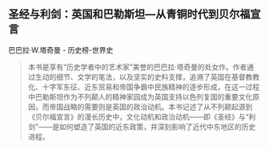 ## 圣经与利剑：英国和巴勒斯坦—从青铜时代到贝尔福宣言

巴巴拉·W.塔奇曼  -  历史榜-世界史

> 本书是享有“历史学者中的艺术家”美誉的巴巴拉·塔奇曼的处女作。作者通过生动的细节、文学的笔法，以及坚实的史料支撑，追溯了英国在基督教教化、十字军东征、近东贸易和帝国争霸中民族精神的逐步形成，在这一过程中巴勒斯坦作为不列颠人的精神家园成为英国支持以色列复国的重要文化原因，而帝国战略的需要则是英国的政治动机。本书记述了从不列颠起源到《贝尔福宣言》的漫长历史中，文化动机和政治动机——即《圣经》与“利剑”——是如何塑造了英国的近东政策，并深刻影响了近代中东地区的历史进程。
